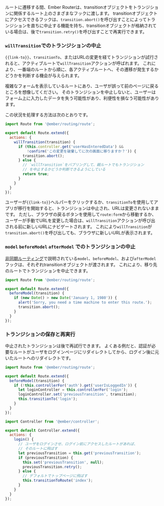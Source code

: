 <!--
During a route transition, the Ember Router passes a transition
object to the various hooks on the routes involved in the transition.
Any hook that has access to this transition object has the ability
to immediately abort the transition by calling `transition.abort()`,
and if the transition object is stored, it can be re-attempted at a
later time by calling `transition.retry()`.
-->

ルートに遷移する間、Ember Routerは、transitionオブジェクトをトランジションに関係するルート上のさまざまなフックに渡します。
transitionオブジェクトにアクセスできるフックは、`transition.abort()`を呼び出すことによってトランジションを直ちに中止する機能を持ち、transitionオブジェクトが格納されている場合は、後で`transition.retry()`を呼び出すことで再実行できます。

<!--
### Preventing Transitions via `willTransition`
-->

### `willTransition`でのトランジションの中止

<!--
When a transition is attempted, whether via `{{link-to}}`, `transitionTo`,
or a URL change, a `willTransition` action is fired on the currently
active routes. This gives each active route, starting with the leaf-most
route, the opportunity to decide whether or not the transition should occur.
-->

 `{{link-to}}`、`transitionTo`、またはURLの変更を経てトランジションが試行されると、アクティブルートで`willTransition`アクションが呼ばれます。
 これにより、一番端のルートから順に、各アクティブルートへ、その遷移が発生するかどうかを判断する機会が与えられます。

<!--
Imagine your app is in a route that's displaying a complex form for the user
to fill out and the user accidentally navigates backwards. Unless the
transition is prevented, the user might lose all of the progress they
made on the form, which can make for a pretty frustrating user experience.
-->

複雑なフォームを表示しているルートにあり、ユーザが誤って前のページに戻るところを想像してください。
そのトランジションを中止しないと、ユーザーはフォーム上に入力したデータを失う可能性があり、利便性を損なう可能性があります。

<!--
Here's one way this situation could be handled:
-->

この状況を処理する方法は次のとおりです。

<!--
```app/routes/form.js
import Route from '@ember/routing/route';

export default Route.extend({
  actions: {
    willTransition(transition) {
      if (this.controller.get('userHasEnteredData') &&
          !confirm('Are you sure you want to abandon progress?')) {
        transition.abort();
      } else {
        // Bubble the `willTransition` action so that
        // parent routes can decide whether or not to abort.
        return true;
      }
    }
  }
});
```
-->

```app/routes/form.js
import Route from '@ember/routing/route';

export default Route.extend({
  actions: {
    willTransition(transition) {
      if (this.controller.get('userHasEnteredData') &&
          !confirm('この変更を破棄してに次の画面に移りますか？')) {
        transition.abort();
      } else {
        // `willTransition`をバブリングして、親ルートでもトランジション
        // を中止するかどうか判断できるようにしている
        return true;
      }
    }
  }
});
```

<!--
When the user clicks on a `{{link-to}}` helper, or when the app initiates a
transition by using `transitionTo`, the transition will be aborted and the URL
will remain unchanged. However, if the browser back button is used to
navigate away from `route:form`, or if the user manually changes the URL, the
new URL will be navigated to before the `willTransition` action is
called. This will result in the browser displaying the new URL, even if
`willTransition` calls `transition.abort()`.
-->

ユーザーが`{{link-to}}`ヘルパーをクリックするか、`transitionTo`を使用してアプリが移行を開始すると、トランジションは中止され、URLは変更されないままです。
ただし、ブラウザの戻るボタンを使用して`route:form`から移動するか、ユーザーが手動でURLを変更した場合は、`willTransition`アクションが呼び出される前に新しいURLにナビゲートされます。
これにより`willTransition`が`transition.abort()`を呼び出しても、ブラウザに新しいURLが表示されます。

<!--
### Aborting Transitions Within `model`, `beforeModel`, `afterModel`
-->

### `model` `beforeModel` `afterModel` でのトランジションの中止

<!--
The `model`, `beforeModel`, and `afterModel` hooks described in
[Asynchronous Routing](../asynchronous-routing)
each get called with a transition object. This makes it possible for
destination routes to abort attempted transitions.
-->

[非同期ルーティング](../asynchronous-routing)で説明されている`model`、`beforeModel`、および`afterModel`フックは、それぞれtransitionオブジェクトが渡されます。
これにより、移り先のルートでトランジションを中止できます。

```app/routes/disco.js
import Route from '@ember/routing/route';

export default Route.extend({
  beforeModel(transition) {
    if (new Date() > new Date('January 1, 1980')) {
      alert('Sorry, you need a time machine to enter this route.');
      transition.abort();
    }
  }
});
```

<!--
### Storing and Retrying a Transition
-->

### トランジションの保存と再実行

<!--
Aborted transitions can be retried at a later time. A common use case
for this is having an authenticated route redirect the user to a login
page, and then redirecting them back to the authenticated route once
they've logged in.
-->

中止されたトランジションは後で再試行できます。
よくある例だと、認証が必要なルートがユーザをログインページにリダイレクトしてから、ログイン後に元いたルートへのリダイレクトです。

```app/routes/some-authenticated.js
import Route from '@ember/routing/route';

export default Route.extend({
  beforeModel(transition) {
    if (!this.controllerFor('auth').get('userIsLoggedIn')) {
      let loginController = this.controllerFor('login');
      loginController.set('previousTransition', transition);
      this.transitionTo('login');
    }
  }
});
```

<!--
```app/controllers/login.js
import Controller from '@ember/controller';

export default Controller.extend({
  actions: {
    login() {
      // Log the user in, then reattempt previous transition if it exists.
      let previousTransition = this.get('previousTransition');
      if (previousTransition) {
        this.set('previousTransition', null);
        previousTransition.retry();
      } else {
        // Default back to homepage
        this.transitionToRoute('index');
      }
    }
  }
});
```
-->

```app/controllers/login.js
import Controller from '@ember/controller';

export default Controller.extend({
  actions: {
    login() {
      // ユーザをログインさせ、ログイン前にアクセスしたルートがあれば、
      // そのルートに飛ばす
      let previousTransition = this.get('previousTransition');
      if (previousTransition) {
        this.set('previousTransition', null);
        previousTransition.retry();
      } else {
        // デフォルトでトップページに飛ばす
        this.transitionToRoute('index');
      }
    }
  }
});
```

